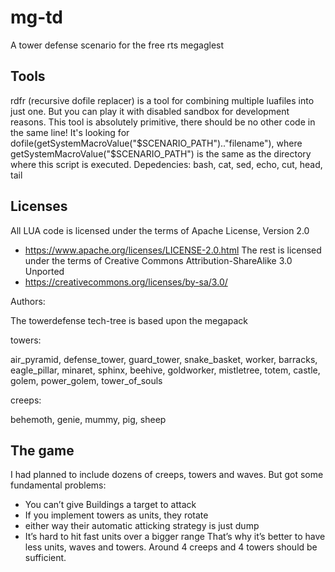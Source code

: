 # mg-td


A tower defense scenario for the free rts megaglest

## Tools

rdfr (recursive dofile replacer) is a tool for combining multiple luafiles into just one.
But you can play it with disabled sandbox for development reasons.
This tool is absolutely primitive, there should be no other code in the same line!
It's looking for dofile(getSystemMacroValue("$SCENARIO_PATH").."filename"), where getSystemMacroValue("$SCENARIO_PATH") is the same as the directory where this script is executed.
Depedencies: bash, cat, sed, echo, cut, head, tail

## Licenses


All LUA code is licensed under the terms of Apache License, Version 2.0
  * https://www.apache.org/licenses/LICENSE-2.0.html
The rest is licensed under the terms of Creative Commons Attribution-ShareAlike 3.0 Unported 
  * https://creativecommons.org/licenses/by-sa/3.0/
  

Authors:

The towerdefense tech-tree is based upon the megapack

towers:

air_pyramid, defense_tower, guard_tower, snake_basket, worker, barracks, eagle_pillar, minaret, sphinx, beehive, goldworker, mistletree, totem, castle, golem, power_golem, tower_of_souls

creeps:

behemoth, genie, mummy, pig, sheep


## The game

I had planned to include dozens of creeps, towers and waves.
But got some fundamental problems:
  * You can’t give Buildings a target to attack
  * If you implement towers as units, they rotate
  * either way their automatic atticking strategy is just dump
  * It’s hard to hit fast units over a bigger range
That’s why it’s better to have less units, waves and towers.
Around 4 creeps and 4 towers should be sufficient.